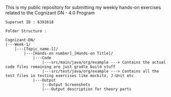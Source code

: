 This is my public repository for submitting my weekly hands-on exercises related to the Cognizant DN - 4.0 Program
```Name  : Shaik Sadik
Superset ID : 6391618
```
```
Folder Structure : 

Cognizant-DN/
|---Week-1/
    |---[Topic_name-1]/
        |---[Hands-on number]_[Hands-on Title]/
            |---Code
                |---src/main/java/org/example ---> Contains the actual code files remaining are just gradle build stuff
                |---src/test/java/org/example ---> Contains all the test files in testing exercises like mockito, J-Unit etc
            |---Output
                |--Output Screenshots
                |---Output description for theory parts
```
